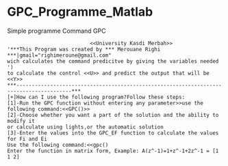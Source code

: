 # GPC_Programme_Matlab
Simple programme Command GPC 

                               <<University Kasdi Merbah>>            
    '***This Program was created by *** Merouane Righi ***|gmail="righimeroune@gmail.com"
    wich calculates the command predicitve by giving the variables needed ')
    to calculate the control <<U>> and predict the output that will be <<Y>>
    ***----------------------------------------------------------------------------------------***
    [+]How can I use the following program?Follow these steps:
    [1]-Run the GPC function without entering any parameter>>use the following command:<<GPC()>>
    [2]-Choose whether you want a part of the solution and the ability to modify it
    or calculate using lights,or the automatic solution
    [3]-Enter the values into the GPC_EF function to calculate the values for Fi and Ei
    Use the following command:<<gpc()
    Enter the function in matrix form, Example: A(z^-1)=1+z^-1+2z^-1 = [1 1 2]

